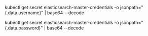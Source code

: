 kubectl get secret elasticsearch-master-credentials -o jsonpath="{.data.username}" | base64 --decode

kubectl get secret elasticsearch-master-credentials -o jsonpath="{.data.password}" | base64 --decode